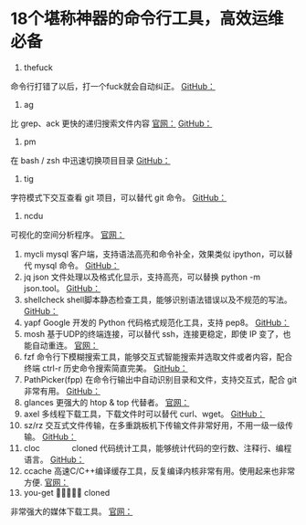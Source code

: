 # 18个堪称神器的命令行工具，高效运维必备

1. thefuck

命令行打错了以后，打一个fuck就会自动纠正。
[GitHub：](https://github.com/nvbn/thefuck)
1. ag

比 grep、ack 更快的递归搜索文件内容
[官网：](https://geoff.greer.fm/ag/)
[GitHub：](https://github.com/ggreer/the_silver_searcher)
1. pm

在 bash / zsh 中迅速切换项目目录
[GitHub：](https://github.com/Angelmmiguel/pm)
1. tig

字符模式下交互查看 git 项目，可以替代 git 命令。
[GitHub：](https://github.com/jonas/tig)
1. ncdu

可视化的空间分析程序。
[官网：](https://dev.yorhel.nl/ncdu)
1. mycli
mysql 客户端，支持语法高亮和命令补全，效果类似 ipython，可以替代 mysql 命令。
[GitHub：](https://github.com/dbcli/mycli)
1. jq
json 文件处理以及格式化显示，支持高亮，可以替换 python -m json.tool。
[GitHub：](https://github.com/stedolan/jq)
1. shellcheck
shell脚本静态检查工具，能够识别语法错误以及不规范的写法。
[GitHub：](https://github.com/stedolan/jq)
1. yapf
Google 开发的 Python 代码格式规范化工具，支持 pep8。
[GitHub：](https://github.com/google/yapf)
1. mosh
基于UDP的终端连接，可以替代 ssh，连接更稳定，即使 IP 变了，也能自动重连。
[官网：](https://mosh.org/#getting)
1. fzf
命令行下模糊搜索工具，能够交互式智能搜索并选取文件或者内容，配合终端 ctrl-r 历史命令搜索简直完美。
[GitHub：](https://github.com/junegunn/fzf)
1. PathPicker(fpp)
在命令行输出中自动识别目录和文件，支持交互式，配合 git 非常有用。
[GitHub：](https://github.com/facebook/PathPicker)
1. glances
更强大的 htop & top 代替者。
[官网：](https://nicolargo.github.io/glances/)
1. axel
多线程下载工具，下载文件时可以替代 curl、wget。
[GitHub：](https://github.com/axel-download-accelerator/axel)
1. sz/rz
交互式文件传输，在多重跳板机下传输文件非常好用，不用一级一级传输。
[GitHub：](https://github.com/mmastrac/iterm2-zmodem)
1. cloc　　　　cloned
代码统计工具，能够统计代码的空行数、注释行、编程语言。
[GitHub：](https://github.com/AlDanial/cloc)
1. ccache
高速C/C++编译缓存工具，反复编译内核非常有用。使用起来也非常方便.
[官网：](https://ccache.samba.org/)
1. you-get    🌟🌟🌟🌟🌟    cloned

非常强大的媒体下载工具。
[官网：](https://you-get.org/)
